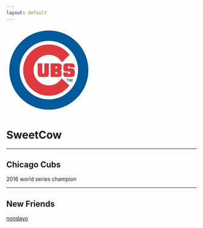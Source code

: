 ```yaml
---
layout: default
---
```


![avatar](CUBS.png)

# SweetCow

- - -

## Chicago Cubs
2016 world series champion 


- - -

## New Friends

[nondayo](https://nondayo.github.io/myrepo/)

